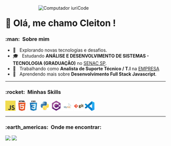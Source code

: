 <img src="https://raw.githubusercontent.com/MicaelliMedeiros/micaellimedeiros/master/image/computer-illustration.png" min-width="400px" max-width="400px" width="400px" align="right" alt="Computador iuriCode">

  <h1>👾 Olá, me chamo <strong>Cleiton !</strong></h1>

  <h3> :man: &nbsp;Sobre mim </h3>
            
  - 🤯 &nbsp; Explorando novas tecnologias e desafios.
  - 🎓 &nbsp; Estudando **ANÁLISE E DESENVOLVIMENTO DE SISTEMAS - TECNOLOGIA (GRADUAÇÃO)** no <a href="https://www.sp.senac.br/">SENAC SP</a>.
  - 💼 &nbsp; Trabalhando como **Analista de Suporte Técnico / T.I** na <a href="https://circulomilitar.org.br/">EMPRESA</a>
  - 🌱 &nbsp; Aprendendo mais sobre **Desenvolvimento Full Stack Javascript**.
----
<div>

<h3> :rocket: &nbsp;Minhas Skills </h3>
<code><img height="32" src="https://raw.githubusercontent.com/github/explore/80688e429a7d4ef2fca1e82350fe8e3517d3494d/topics/javascript/javascript.png" alt="Javascript"/></code>
<code><img height="32" src="https://raw.githubusercontent.com/github/explore/80688e429a7d4ef2fca1e82350fe8e3517d3494d/topics/html/html.png" alt="HTML5"/></code>
<code><img height="32" src="https://raw.githubusercontent.com/github/explore/80688e429a7d4ef2fca1e82350fe8e3517d3494d/topics/css/css.png" alt="CSS"/></code>
<code><img height="32" src="https://raw.githubusercontent.com/devicons/devicon/master/icons/python/python-original.svg" alt="PYTHON"/></code>
<code><img height="32" src="https://raw.githubusercontent.com/devicons/devicon/master/icons/csharp/csharp-original.svg"/></code>
<code><img height="32" src="https://raw.githubusercontent.com/github/explore/80688e429a7d4ef2fca1e82350fe8e3517d3494d/topics/mysql/mysql.png" alt="MySQL"/></code>
<code><img height="30" src="https://raw.githubusercontent.com/github/explore/80688e429a7d4ef2fca1e82350fe8e3517d3494d/topics/git/git.png"></code>
<code><img height="30" src="https://raw.githubusercontent.com/github/explore/80688e429a7d4ef2fca1e82350fe8e3517d3494d/topics/visual-studio-code/visual-studio-code.png"></code>


---
</div>


<h3> :earth_americas: &nbsp;Onde me encontrar: </h3>
<div>
<a href ="mailto:souzacleiton762@gmail.com"><img src="https://img.shields.io/badge/-Gmail-%23333?style=for-the-badge&logo=gmail&logoColor=white" target="_blank"></a>
<a href="https://www.linkedin.com/in/https://www.linkedin.com/in/cleitonrsilva/" target="_blank"><img src="https://img.shields.io/badge/-LinkedIn-%230077B5?style=for-the-badge&logo=linkedin&logoColor=white" target="_blank"></a> 
</div>
  

